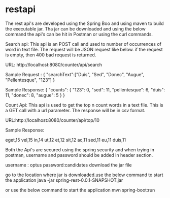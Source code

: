 # restapi

The rest api's are developed using the Spring Boo and using maven to build the executable jar. Tha jar can be downloaded and using the below command the api's can be hit in Postman or using the curl commands. 

Search api:
This api is an POST call and used to number of occurrences of word in text file. The request will be JSON request like below. if the request is empty, then 400 bad request is returned.

URL: http://localhost:8080/counter/api/search

Sample Request :
{
"searchText":["Duis", "Sed", "Donec", "Augue", "Pellentesque", "123"]
}

Sample Response:
{
    "counts": {
        "123": 0,
        "sed": 11,
        "pellentesque": 6,
        "duis": 11,
        "donec": 8,
        "augue": 5
    }
}

Count Api:
This api is used to get the top n count words in a text file. This is a GET call with a url parameter. The response will be in csv format.

URL:http://localhost:8080/counter/api/top/10

Sample Response:

eget,15
vel,15
in,14
ut,12
et,12
sit,12
ac,11
sed,11
eu,11
duis,11

Both the Api's are secured using the spring security and when trying in postman, username and password should be added in header section.

username : optus
password:candidates
download the jar file

go to the location where jar is downloaded.use the below command to start the application
java -jar spring-rest-0.0.1-SNAPSHOT.jar

or use the below command to start the application
mvn spring-boot:run
